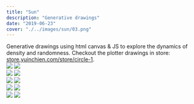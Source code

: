 ```yaml
---
title: "Sun"
description: "Generative drawings"
date: "2019-06-23"
cover: "./../images/sun/03.png"
---
```

<div class="text">Generative drawings using html canvas & JS to explore the dynamics of density and randomness. Checkout the plotter drawings in store: <a href="http://store.yuinchien.com/store/circle-1" target="_blank">store.yuinchien.com/store/circle-1</a>.</div>

<div class="row two">
  <img src="./../images/sun/L1000511.jpg" />
  <img src="./../images/sun/L1000523.jpg" />
</div>

<div class="row two">
  <img src="./../images/sun/00.png" />
  <img src="./../images/sun/03.png" />
</div>

<div class="row two">
  <img src="./../images/sun/01.png" />
  <img src="./../images/sun/08.png" />
</div>

<div class="row two">
  <img src="./../images/sun/semicircle0.png" />
  <img src="./../images/sun/semicircle2.png" />
</div>

<div class="row two">
  <img src="./../images/sun/triangle0.png" />
  <img src="./../images/sun/triangle2.png" />
</div>
